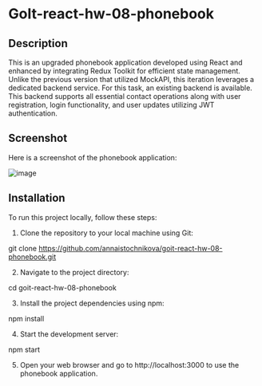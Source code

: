 # GoIt-react-hw-08-phonebook

## Description

This is an upgraded phonebook application developed using React and enhanced by integrating Redux Toolkit for efficient state management. Unlike the previous version that utilized MockAPI, this iteration leverages a dedicated backend service. For this task, an existing backend is available. This backend supports all essential contact operations along with user registration, login functionality, and user updates utilizing JWT authentication. 

## Screenshot
Here is a screenshot of the phonebook application:

![image](https://github.com/AnnaIstochnikova/goit-react-hw-08-phonebook/assets/122437399/f9c694e6-087a-4b3f-aa0a-d7991bfd9d0c)

## Installation
To run this project locally, follow these steps:

1. Clone the repository to your local machine using Git:

git clone https://github.com/annaistochnikova/goit-react-hw-08-phonebook.git

2. Navigate to the project directory:

cd goit-react-hw-08-phonebook

3. Install the project dependencies using npm:

npm install

4. Start the development server:

npm start

5. Open your web browser and go to http://localhost:3000 to use the phonebook application.
